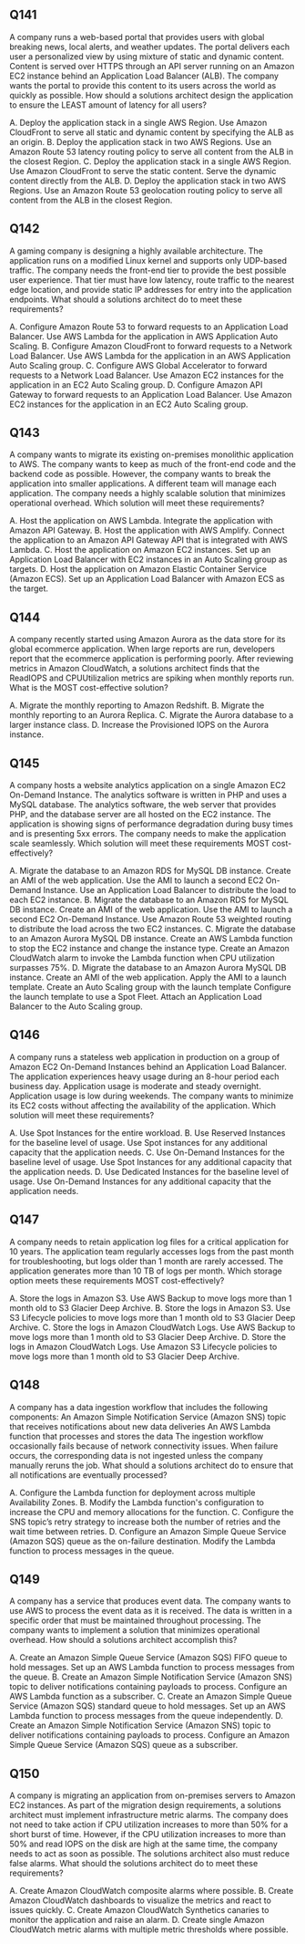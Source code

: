 ## Q141
A company runs a web-based portal that provides users with global breaking news, local alerts, and weather updates. The portal delivers each user a personalized view by using mixture of static and dynamic content. Content is served over HTTPS through an API server running on an Amazon EC2 instance behind an Application Load Balancer (ALB). The company wants the portal to provide this content to its users across the world as quickly as possible.
How should a solutions architect design the application to ensure the LEAST amount of latency for all users?

A. Deploy the application stack in a single AWS Region. Use Amazon CloudFront to serve all static and dynamic content by specifying the ALB as an origin.
B. Deploy the application stack in two AWS Regions. Use an Amazon Route 53 latency routing policy to serve all content from the ALB in the closest Region.
C. Deploy the application stack in a single AWS Region. Use Amazon CloudFront to serve the static content. Serve the dynamic content directly from the ALB.
D. Deploy the application stack in two AWS Regions. Use an Amazon Route 53 geolocation routing policy to serve all content from the ALB in the closest Region.

## Q142
A gaming company is designing a highly available architecture. The application runs on a modified Linux kernel and supports only UDP-based traffic. The company needs the front-end tier to provide the best possible user experience. That tier must have low latency, route traffic to the nearest edge location, and provide static IP addresses for entry into the application endpoints.
What should a solutions architect do to meet these requirements?

A. Configure Amazon Route 53 to forward requests to an Application Load Balancer. Use AWS Lambda for the application in AWS Application Auto Scaling.
B. Configure Amazon CloudFront to forward requests to a Network Load Balancer. Use AWS Lambda for the application in an AWS Application Auto Scaling group.
C. Configure AWS Global Accelerator to forward requests to a Network Load Balancer. Use Amazon EC2 instances for the application in an EC2 Auto Scaling group.
D. Configure Amazon API Gateway to forward requests to an Application Load Balancer. Use Amazon EC2 instances for the application in an EC2 Auto Scaling group.

## Q143
A company wants to migrate its existing on-premises monolithic application to AWS. The company wants to keep as much of the front-end code and the backend code as possible. However, the company wants to break the application into smaller applications. A different team will manage each application. The company needs a highly scalable solution that minimizes operational overhead.
Which solution will meet these requirements?

A. Host the application on AWS Lambda. Integrate the application with Amazon API Gateway.
B. Host the application with AWS Amplify. Connect the application to an Amazon API Gateway API that is integrated with AWS Lambda.
C. Host the application on Amazon EC2 instances. Set up an Application Load Balancer with EC2 instances in an Auto Scaling group as targets.
D. Host the application on Amazon Elastic Container Service (Amazon ECS). Set up an Application Load Balancer with Amazon ECS as the target.

## Q144
A company recently started using Amazon Aurora as the data store for its global ecommerce application. When large reports are run, developers report that the ecommerce application is performing poorly. After reviewing metrics in Amazon CloudWatch, a solutions architect finds that the ReadIOPS and CPUUtilizalion metrics are spiking when monthly reports run.
What is the MOST cost-effective solution?

A. Migrate the monthly reporting to Amazon Redshift.
B. Migrate the monthly reporting to an Aurora Replica.
C. Migrate the Aurora database to a larger instance class.
D. Increase the Provisioned IOPS on the Aurora instance.

## Q145
A company hosts a website analytics application on a single Amazon EC2 On-Demand Instance. The analytics software is written in PHP and uses a MySQL database. The analytics software, the web server that provides PHP, and the database server are all hosted on the EC2 instance. The application is showing signs of performance degradation during busy times and is presenting 5xx errors. The company needs to make the application scale seamlessly.
Which solution will meet these requirements MOST cost-effectively?

A. Migrate the database to an Amazon RDS for MySQL DB instance. Create an AMI of the web application. Use the AMI to launch a second EC2 On-Demand Instance. Use an Application Load Balancer to distribute the load to each EC2 instance.
B. Migrate the database to an Amazon RDS for MySQL DB instance. Create an AMI of the web application. Use the AMI to launch a second EC2 On-Demand Instance. Use Amazon Route 53 weighted routing to distribute the load across the two EC2 instances.
C. Migrate the database to an Amazon Aurora MySQL DB instance. Create an AWS Lambda function to stop the EC2 instance and change the instance type. Create an Amazon CloudWatch alarm to invoke the Lambda function when CPU utilization surpasses 75%.
D. Migrate the database to an Amazon Aurora MySQL DB instance. Create an AMI of the web application. Apply the AMI to a launch template. Create an Auto Scaling group with the launch template Configure the launch template to use a Spot Fleet. Attach an Application Load Balancer to the Auto Scaling group.

## Q146
A company runs a stateless web application in production on a group of Amazon EC2 On-Demand Instances behind an Application Load Balancer. The application experiences heavy usage during an 8-hour period each business day. Application usage is moderate and steady overnight. Application usage is low during weekends.
The company wants to minimize its EC2 costs without affecting the availability of the application.
Which solution will meet these requirements?

A. Use Spot Instances for the entire workload.
B. Use Reserved Instances for the baseline level of usage. Use Spot instances for any additional capacity that the application needs.
C. Use On-Demand Instances for the baseline level of usage. Use Spot Instances for any additional capacity that the application needs.
D. Use Dedicated Instances for the baseline level of usage. Use On-Demand Instances for any additional capacity that the application needs.

## Q147
A company needs to retain application log files for a critical application for 10 years. The application team regularly accesses logs from the past month for troubleshooting, but logs older than 1 month are rarely accessed. The application generates more than 10 TB of logs per month.
Which storage option meets these requirements MOST cost-effectively?

A. Store the logs in Amazon S3. Use AWS Backup to move logs more than 1 month old to S3 Glacier Deep Archive.
B. Store the logs in Amazon S3. Use S3 Lifecycle policies to move logs more than 1 month old to S3 Glacier Deep Archive.
C. Store the logs in Amazon CloudWatch Logs. Use AWS Backup to move logs more than 1 month old to S3 Glacier Deep Archive.
D. Store the logs in Amazon CloudWatch Logs. Use Amazon S3 Lifecycle policies to move logs more than 1 month old to S3 Glacier Deep Archive.

## Q148
A company has a data ingestion workflow that includes the following components:
An Amazon Simple Notification Service (Amazon SNS) topic that receives notifications about new data deliveries
An AWS Lambda function that processes and stores the data
The ingestion workflow occasionally fails because of network connectivity issues. When failure occurs, the corresponding data is not ingested unless the company manually reruns the job.
What should a solutions architect do to ensure that all notifications are eventually processed?

A. Configure the Lambda function for deployment across multiple Availability Zones.
B. Modify the Lambda function's configuration to increase the CPU and memory allocations for the function.
C. Configure the SNS topic’s retry strategy to increase both the number of retries and the wait time between retries.
D. Configure an Amazon Simple Queue Service (Amazon SQS) queue as the on-failure destination. Modify the Lambda function to process messages in the queue.

## Q149
A company has a service that produces event data. The company wants to use AWS to process the event data as it is received. The data is written in a specific order that must be maintained throughout processing. The company wants to implement a solution that minimizes operational overhead.
How should a solutions architect accomplish this?

A. Create an Amazon Simple Queue Service (Amazon SQS) FIFO queue to hold messages. Set up an AWS Lambda function to process messages from the queue.
B. Create an Amazon Simple Notification Service (Amazon SNS) topic to deliver notifications containing payloads to process. Configure an AWS Lambda function as a subscriber.
C. Create an Amazon Simple Queue Service (Amazon SQS) standard queue to hold messages. Set up an AWS Lambda function to process messages from the queue independently.
D. Create an Amazon Simple Notification Service (Amazon SNS) topic to deliver notifications containing payloads to process. Configure an Amazon Simple Queue Service (Amazon SQS) queue as a subscriber.

## Q150
A company is migrating an application from on-premises servers to Amazon EC2 instances. As part of the migration design requirements, a solutions architect must implement infrastructure metric alarms. The company does not need to take action if CPU utilization increases to more than 50% for a short burst of time. However, if the CPU utilization increases to more than 50% and read IOPS on the disk are high at the same time, the company needs to act as soon as possible. The solutions architect also must reduce false alarms.
What should the solutions architect do to meet these requirements?

A. Create Amazon CloudWatch composite alarms where possible.
B. Create Amazon CloudWatch dashboards to visualize the metrics and react to issues quickly.
C. Create Amazon CloudWatch Synthetics canaries to monitor the application and raise an alarm.
D. Create single Amazon CloudWatch metric alarms with multiple metric thresholds where possible.
